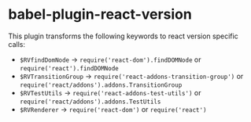 # babel-plugin-react-version

This plugin transforms the following keywords to react version
specific calls:

- `$RVfindDomNode` -> `require('react-dom').findDOMNode` or `require('react').findDOMNode`
- `$RVTransitionGroup` -> `require('react-addons-transition-group')` or `require('react/addons').addons.TransitionGroup`
- `$RVTestUtils` -> `require('react-addons-test-utils')` or `require('react/addons').addons.TestUtils`
- `$RVRenderer` -> `require('react-dom')` or `require('react')`

